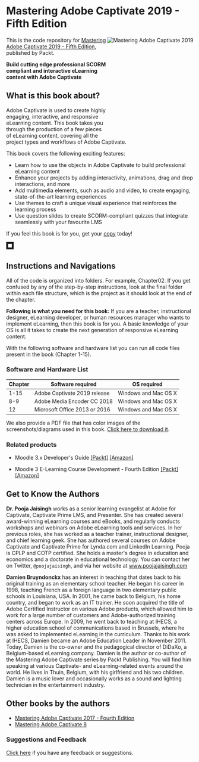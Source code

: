 # Mastering Adobe Captivate 2019 - Fifth Edition

<a href="https://www.packtpub.com/hardware-and-creative/mastering-adobe-captivate-2019-fifth-edition?utm_source=github&utm_medium=repository&utm_campaign=9781789803051"><img src="https://www.packtpub.com/sites/default/files/cover_12530.png" alt="Mastering Adobe Captivate 2019" height="256px" align="right"></a>

This is the code repository for [Mastering Adobe Captivate 2019 - Fifth Edition](https://www.packtpub.com/hardware-and-creative/mastering-adobe-captivate-2019-fifth-edition?utm_source=github&utm_medium=repository&utm_campaign=9781789803051), published by Packt.

**Build cutting edge professional SCORM compliant and interactive eLearning content with Adobe Captivate**

## What is this book about?
Adobe Captivate is used to create highly engaging, interactive, and responsive eLearning content. This book takes you through the production of a few pieces of eLearning content, covering all the project types and workflows of Adobe Captivate.

This book covers the following exciting features:
* Learn how to use the objects in Adobe Captivate to build professional eLearning content
* Enhance your projects by adding interactivity, animations, drag and drop interactions, and more
* Add multimedia elements, such as audio and video, to create engaging, state-of-the-art learning experiences
* Use themes to craft a unique visual experience that reinforces the learning process
* Use question slides to create SCORM-compliant quizzes that integrate seamlessly with your favourite LMS

If you feel this book is for you, get your [copy](https://www.amazon.com/dp/1789803055) today!

<a href="https://www.packtpub.com/?utm_source=github&utm_medium=banner&utm_campaign=GitHubBanner"><img src="https://raw.githubusercontent.com/PacktPublishing/GitHub/master/GitHub.png" 
alt="https://www.packtpub.com/" border="5" /></a>


## Instructions and Navigations
All of the code is organized into folders. For example, Chapter02. If you get confused by any of the step-by-step instructions, look at the final folder within each file structure, which is the project as it should look at the end of the chapter.


**Following is what you need for this book:**
If you are a teacher, instructional designer, eLearning developer, or human resources manager who wants to implement eLearning, then this book is for you. A basic knowledge of your OS is all it takes to create the next generation of responsive eLearning content.

With the following software and hardware list you can run all code files present in the book (Chapter 1-15).

### Software and Hardware List

| Chapter  | Software required                   | OS required                        |
| -------- | ------------------------------------| -----------------------------------|
| 1-15     | Adobe Captivate 2019 release        | Windows and Mac OS X               |
| 8-9      | Adobe Media Encoder CC 2018         | Windows and Mac OS X               |
| 12       | Microsoft Office 2013 or 2016       | Windows and Mac OS X               |


We also provide a PDF file that has color images of the screenshots/diagrams used in this book. [Click here to download it](https://www.packtpub.com/sites/default/files/downloads/9781789803051_ColorImages.pdf).

### Related products <Other books you may enjoy>
* Moodle 3.x Developer's Guide [[Packt]](https://www.packtpub.com/web-development/moodle-3x-developers-guide?utm_source=github&utm_medium=repository&utm_campaign=9781786467119) [[Amazon]](https://www.amazon.com/dp/1786467119)

* Moodle 3 E-Learning Course Development - Fourth Edition [[Packt]](https://www.packtpub.com/web-development/moodle-3-e-learning-course-development-fourth-edition?utm_source=github&utm_medium=repository&utm_campaign=9781788472197) [[Amazon]](https://www.amazon.com/dp/1788472195)

## Get to Know the Authors
**Dr. Pooja Jaisingh** works as a senior learning evangelist at Adobe for Captivate, Captivate Prime LMS, and Presenter. She has created several award-winning eLearning courses and eBooks, and regularly conducts workshops and webinars on Adobe eLearning tools and services. In her previous roles, she has worked as a teacher trainer, instructional designer, and chief learning geek. She has authored several courses on Adobe Captivate and Captivate Prime for Lynda.com and LinkedIn Learning. Pooja is CPLP and COTP certified. She holds a master's degree in education and economics and a doctorate in educational technology. You can contact her on Twitter, `@poojajaisingh`, and via her website at www.poojajaisingh.com

**Damien Bruyndonckx** has an interest in teaching that dates back to his original training as an elementary school teacher. He began his career in 1998, teaching French as a foreign language in two elementary public schools in Louisiana, USA. In 2001, he came back to Belgium, his home country, and began to work as an IT trainer. He soon acquired the title of Adobe Certified Instructor on various Adobe products, which allowed him to work for a large number of customers and Adobe-authorized training centers across Europe. In 2009, he went back to teaching at IHECS, a higher education school of communications based in Brussels, where he was asked to implemented eLearning in the curriculum. Thanks to his work at IHECS, Damien became an Adobe Education Leader in November 2011. Today, Damien is the co-owner and the pedagogical director of DiDaXo, a Belgium-based eLearning company. Damien is the author or co-author of the Mastering Adobe Captivate series by Packt Publishing. You will find him speaking at various Captivate- and eLearning-related events around the world. He lives in Thuin, Belgium, with his girlfriend and his two children. Damien is a music lover and occasionally works as a sound and lighting technician in the entertainment industry.


## Other books by the authors
* [Mastering Adobe Captivate 2017 - Fourth Edition](https://www.packtpub.com/web-development/mastering-adobe-captivate-2017-fourth-edition?utm_source=github&utm_medium=repository&utm_campaign=9781788295284)
* [Mastering Adobe Captivate 8](https://www.packtpub.com/application-development/mastering-adobe-captivate-8?utm_source=github&utm_medium=repository&utm_campaign=9781784398309)

### Suggestions and Feedback
[Click here](https://docs.google.com/forms/d/e/1FAIpQLSdy7dATC6QmEL81FIUuymZ0Wy9vH1jHkvpY57OiMeKGqib_Ow/viewform) if you have any feedback or suggestions.

